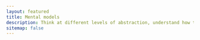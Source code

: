 ```yaml
---
layout: featured
title: Mental models
description: Think at different levels of abstraction, understand how the metaphors map to the underlying technical details
sitemap: false
---
```

